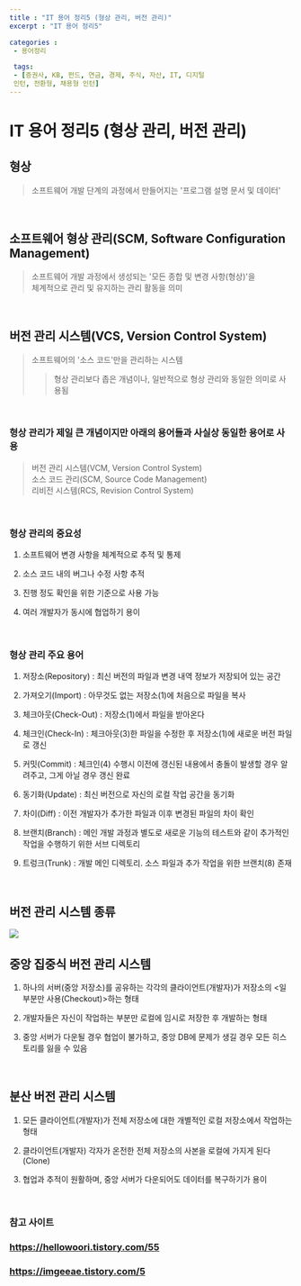 ```yaml
---
title : "IT 용어 정리5 (형상 관리, 버전 관리)"
excerpt : "IT 용어 정리5"

categories :
 - 용어정리

 tags:
 - [증권사, KB, 펀드, 연금, 경제, 주식, 자산, IT, 디지털
 인턴, 전환형, 채용형 인턴]
---
```


IT 용어 정리5 (형상 관리, 버전 관리)
===========================================


## 형상  
> 소프트웨어 개발 단계의 과정에서 만들어지는 '프로그램 설명 문서 및 데이터'     

<br/>

## 소프트웨어 형상 관리(SCM, Software Configuration Management)  
> 소프트웨어 개발 과정에서 생성되는 '모든 종합 및 변경 사항(형상)'을    
> 체계적으로 관리 및 유지하는 관리 활동을 의미   

<br/>

## 버전 관리 시스템(VCS, Version Control System)  
> 소프트웨어의 '소스 코드'만을 관리하는 시스템 
>> 형상 관리보다 좁은 개념이나, 일반적으로 형상 관리와 동일한 의미로 사용됨


<br/>


### 형상 관리가 제일 큰 개념이지만 아래의 용어들과 사실상 동일한 용어로 사용  
> 버전 관리 시스템(VCM, Version Control System)     
> 소스 코드 관리(SCM, Source Code Management)    
> 리비전 시스템(RCS, Revision Control System)  

<br/>
 
### 형상 관리의 중요성        
1. 소프트웨어 변경 사항을 체계적으로 추적 및 통제      

2. 소스 코드 내의 버그나 수정 사항 추적      

3. 진행 정도 확인을 위한 기준으로 사용 가능      

4. 여러 개발자가 동시에 협업하기 용이      


<br/>


### 형상 관리 주요 용어    
1. 저장소(Repository) : 최신 버전의 파일과 변경 내역 정보가 저장되어 있는 공간  

2. 가져오기(Import) : 아무것도 없는 저장소(1)에 처음으로 파일을 복사  

3. 체크아웃(Check-Out) : 저장소(1)에서 파일을 받아온다  

4. 체크인(Check-In) : 체크아웃(3)한 파일을 수정한 후 저장소(1)에 새로운 버전 파일로 갱신  

5. 커밋(Commit) : 체크인(4) 수행시 이전에 갱신된 내용에서 충돌이 발생할 경우 알려주고, 그게 아닐 경우 갱신 완료  

6. 동기화(Update) : 최신 버전으로 자신의 로컬 작업 공간을 동기화  

7. 차이(Diff) :  이전 개발자가 추가한 파일과 이후 변경된 파일의 차이 확인  

8. 브랜치(Branch) : 메인 개발 과정과 별도로 새로운 기능의 테스트와 같이 추가적인 작업을 수행하기 위한 서브 디렉토리  

9. 트렁크(Trunk) : 개발 메인 디렉토리. 소스 파일과 추가 작업을 위한 브랜치(8) 존재


<br/>

## 버전 관리 시스템 종류    
<img src = "https://lh4.googleusercontent.com/gcoNZ7ZyxoI-dzeqwF6FlUhDmZZe1COamkHu1ys2nubmOEIrWkBirUGq90G0VHy7AXFln6j52L8CWozKiTkj3yFj0daWRxTXaWboUKnCIe2poL6fz8Z4lW-O7vUirAMSjC1STToA">  

## 중앙 집중식 버전 관리 시스템
1. 하나의 서버(중앙 저장소)를 공유하는 각각의 클라이언트(개발자)가 저장소의 <일부분만 사용(Checkout)>하는 형태  

2. 개발자들은 자신이 작업하는 부분만 로컬에 임시로 저장한 후 개발하는 형태  

3. 중앙 서버가 다운될 경우 협업이 불가하고, 중앙 DB에 문제가 생길 경우 모든 히스토리를 잃을 수 있음  

<br/>

## 분산 버전 관리 시스템  
1. 모든 클라이언트(개발자)가 전체 저장소에 대한 개별적인 로컬 저장소에서 작업하는 형태  

2. 클라이언트(개발자) 각자가 온전한 전체 저장소의 사본을 로컬에 가지게 된다(Clone)  

3. 협업과 추적이 원활하며, 중앙 서버가 다운되어도 데이터를 복구하기가 용이  


<br/>

### 참고 사이트
### https://hellowoori.tistory.com/55
### https://imgeeae.tistory.com/5